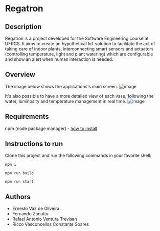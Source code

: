 # Regatron

## Description

Regatron is a project developed for the Software Engineering course at UFRGS. It aims to create an hypothetical IoT solution to facilitate the act of taking care of indoor plants, interconnecting smart sensors and actuators (controlling temperature, light and plant watering) which are configurable and show an alert when human interaction is needed.

## Overview

The image below shows the applications's main screen.
![image](https://user-images.githubusercontent.com/52585330/143375067-6923e03e-24b5-486a-8e2c-4b8f232619bf.png)

It's also possible to have a more detailed view of each vase, following the water, luminosity and temperature management in real time.
![image](https://user-images.githubusercontent.com/52585330/143375425-5ef32bc9-f607-4e83-8a5e-2c253738b0bb.png)


## Requirements

npm (node package manager) - [how to install](https://docs.npmjs.com/cli/v8/configuring-npm/install)

## Instructions to run

Clone this project and run the following commands in your favorite shell:

```
npm i

npm run build

npm run start
```

## Authors

- Ernesto Vaz de Oliveira
- Fernando Zanutto
- Rafael Antonio Ventura Trevisan
- Ricco Vasconcellos Constante Soares
